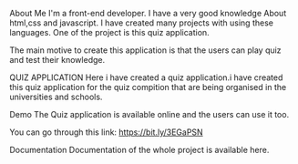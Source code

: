 About Me
I'm a front-end developer. I have a very good knowledge About html,css and javascript. I have created many projects with using these languages. One of the project is this quiz application.

The main motive to create this application is that the users can play quiz and test their knowledge.

QUIZ APPLICATION
Here i have created a quiz application.i have created this quiz application for the quiz compition that are being organised in the universities and schools.

Demo
The Quiz application is available online and the users can use it too.

You can go through this link: https://bit.ly/3EGaPSN

Documentation
Documentation of the whole project is available here.


